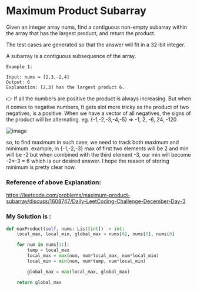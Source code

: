 # Maximum Product Subarray

Given an integer array nums, find a contiguous non-empty subarray within the array that has the largest product, and return the product.

The test cases are generated so that the answer will fit in a 32-bit integer.

A subarray is a contiguous subsequence of the array.

```
Example 1:

Input: nums = [2,3,-2,4]
Output: 6
Explanation: [2,3] has the largest product 6.
```

👉 If all the numbers are positive the product is always increasing.
But when it comes to negative numbers, It gets alot more tricky as the product of two negatives, is a positive.
When we have a vector of all negatives, the signs of the product will be alternating.
eg. {-1,-2,-3,-4,-5} => -1, 2, -6, 24, -120

![image](https://user-images.githubusercontent.com/33947539/148652902-be6e2153-dfca-40f5-b439-88ee2cf6b4d4.png)

so, to find maximum in such case, we need to track both maximum and minimum.
example, in {-1,-2,-3} max of first two elements will be 2 and min will be -2
but when combined with the third element -3, our min will become -2*-3 = 6 which is our desired answer.
I hope the reason of storing minimum is pretty clear now.

### Reference of above Explanation: 

https://leetcode.com/problems/maximum-product-subarray/discuss/1608747/Daily-LeetCoding-Challenge-December-Day-3

### My Solution is :

```python
def maxProduct(self, nums: List[int]) -> int:
    local_max, local_min, global_max = nums[0], nums[0], nums[0]

    for num in nums[1:]:
        temp = local_max
        local_max = max(num, num*local_max, num*local_min)
        local_min = min(num, num*temp, num*local_min)

        global_max = max(local_max, global_max)

    return global_max
```


